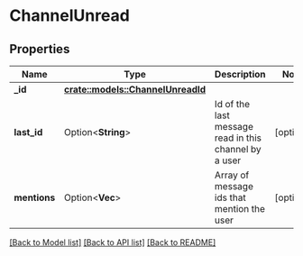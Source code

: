 # ChannelUnread

## Properties

Name | Type | Description | Notes
------------ | ------------- | ------------- | -------------
**_id** | [**crate::models::ChannelUnreadId**](ChannelUnread__id.md) |  | 
**last_id** | Option<**String**> | Id of the last message read in this channel by a user | [optional]
**mentions** | Option<**Vec<String>**> | Array of message ids that mention the user | [optional]

[[Back to Model list]](../README.md#documentation-for-models) [[Back to API list]](../README.md#documentation-for-api-endpoints) [[Back to README]](../README.md)


